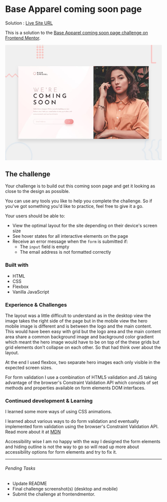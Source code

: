 # Base Apparel coming soon page

Solution : [Live Site URL](https://frontend-mentor-challenges-ecru.vercel.app/base-apparel-coming-soon/)

This is a solution to the [Base Apparel coming soon page challenge on Frontend Mentor](https://www.frontendmentor.io/challenges/base-apparel-coming-soon-page-5d46b47f8db8a7063f9331a0).

![Design preview for the Base Apparel coming soon page coding challenge](./design/desktop-preview.jpg)


## The challenge

Your challenge is to build out this coming soon page and get it looking as close to the design as possible.

You can use any tools you like to help you complete the challenge. So if you've got something you'd like to practice, feel free to give it a go.

Your users should be able to:

- View the optimal layout for the site depending on their device's screen size
- See hover states for all interactive elements on the page
- Receive an error message when the `form` is submitted if:
  - The `input` field is empty
  - The email address is not formatted correctly

### Built with
 
 - HTML
 - CSS
 - Flexbox
 - Vanilla JavaScript

### Experience & Challenges
The layout was a little difficult to understand as in the desktop view the image  takes the right side of the page but in the mobile view the hero mobile image is different and is between the logo and the main content. This would have been easy with grid but the logo area and the main content area share a common background image and background color gradient which meant the hero image would have to be on top of the these grids but grid elements don't collapse on each other. So that had think over about the layout. 

At the end I used flexbox, two separate hero images each only visible in the expected screen sizes. 

For form validation I use a combination of HTML5 validation and JS taking advantage of the browser's Constraint Validation API which consists of set methods and properties available on form elements DOM interfaces. 

### Continued development & Learning

I learned some more ways of using CSS animations. 

I learned about various ways to do form validation and eventually implemented form validation using the browser's Constraint Validation API. Read more about it at [MDN](https://developer.mozilla.org/en-US/docs/Web/API/Constraint_validation)

Accessibility wise I am no happy with the way I designed the form elements and hiding outline is not the way to go so will read up more about accessibility options for form elements and try to fix it. 

---

###### Pending Tasks 

- Update README
- Final challenge screenshot(s) (desktop and mobile)
- Submit the challenge at frontendmentor.